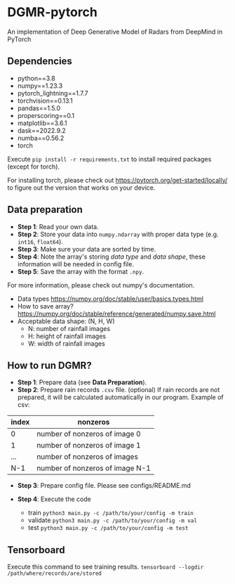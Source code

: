 # DGMR-pytorch
An implementation of Deep Generative Model of Radars from DeepMind in PyTorch

## Dependencies

- python==3.8
- numpy==1.23.3
- pytorch_lightning==1.7.7
- torchvision==0.13.1
- pandas==1.5.0
- properscoring==0.1
- matplotlib==3.6.1
- dask==2022.9.2
- numba==0.56.2
- torch

Execute ```pip install -r requirements.txt``` to install required packages (except for torch).

For installing torch, please check out https://pytorch.org/get-started/locally/ to figure out the version that works on your device.

## Data preparation
- **Step 1**: Read your own data.
- **Step 2**: Store your data into ```numpy.ndarray``` with proper data type (e.g. ```int16```, ```float64```).
- **Step 3**: Make sure your data are sorted by time.
- **Step 4**: Note the array's storing *data type* and *data shape*, these information will be needed in config file.
- **Step 5**: Save the array with the format ```.npy```.

For more information, please check out numpy's documentation.
- Data types
    https://numpy.org/doc/stable/user/basics.types.html
- How to save array?
    https://numpy.org/doc/stable/reference/generated/numpy.save.html
- Acceptable data shape: (N, H, W)
    - N: number of rainfall images
    - H: height of rainfall images
    - W: width of rainfall images

## How to run DGMR?

- **Step 1**: Prepare data (see **Data Preparation**).
- **Step 2**: Prepare rain records ```.csv``` file. (optional)
If rain records are not prepared, it will be calculated automatically in our program. 
Example of csv:    

| index | nonzeros                        |
| ----- | ------------------------------- |
| 0     | number of nonzeros of image 0   |
| 1     | number of nonzeros of image 1   |
| ...   | number of nonzeros of images    |
| N-1   | number of nonzeros of image N-1 |

- **Step 3**: Prepare config file.
Please see configs/README.md 

- **Step 4**: Execute the code
    - train
        ```python3 main.py -c /path/to/your/config -m train```
    - validate
        ```python3 main.py -c /path/to/your/config -m val```
    - test
        ```python3 main.py -c /path/to/your/config -m test```
    
## Tensorboard
Execute this command to see training results.
```tensorboard --logdir /path/where/records/are/stored```
